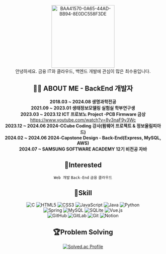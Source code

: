 <div align="center">
  <img src="https://github.com/user-attachments/assets/01088ced-8995-47fc-902e-3aadc8ffdf68" alt="BAA41570-0A65-44AD-BB94-8E0DC558F3DE" width="200"><br>
  안녕하세요. 금융 IT와 클라우드, 백엔드 개발에 관심이 많은 최수용입니다.<br>

  ## 👩‍💻 ABOUT ME - BackEnd 개발자
  **2018.03 ~ 2024.08 생명과학전공**<br>
  **2021.09 ~ 2023.01 생태정보모델링 실험실 학부연구생**<br> 
  **2023.03 ~ 2023.12 ICT 프로보노 Project -PCB Firmware 금상**<br> https://www.youtube.com/watch?v=8y3naF9y3Wc<br>
  **2023.12 ~ 2024.06 2024-CCube Coding 강사(펌웨어 프로젝트 & 정보올림피아드)**<br>
  **2024.02 ~ 2024.06 2024-Capstone Design - Back-End(Express, MySQL, AWS)**<br>
  **2024.07 ~ SAMSUNG SOFTWARE ACADEMY 12기 비전공 자바**

  ## 🏁Interested
  `Web 개발`
  `Back-End`
  `금융`
  `클라우드`

  ## 💪Skill
  ![C](https://img.shields.io/badge/c-%2300599C.svg?style=for-the-badge&logo=c&logoColor=white)
  ![HTML5](https://img.shields.io/badge/html5-%23E34F26.svg?style=for-the-badge&logo=html5&logoColor=white)
  ![CSS3](https://img.shields.io/badge/css3-%231572B6.svg?style=for-the-badge&logo=css3&logoColor=white)
  ![JavaScript](https://img.shields.io/badge/javascript-%23323330.svg?style=for-the-badge&logo=javascript&logoColor=%23F7DF1E)
  ![Java](https://img.shields.io/badge/java-%23ED8B00.svg?style=for-the-badge&logo=openjdk&logoColor=white)
  ![Python](https://img.shields.io/badge/python-3670A0?style=for-the-badge&logo=python&logoColor=ffdd54)<br>
  ![Spring](https://img.shields.io/badge/spring-%236DB33F.svg?style=for-the-badge&logo=spring&logoColor=white)
  ![MySQL](https://img.shields.io/badge/mysql-4479A1.svg?style=for-the-badge&logo=mysql&logoColor=white)
  ![SQLite](https://img.shields.io/badge/sqlite-%2307405e.svg?style=for-the-badge&logo=sqlite&logoColor=white)
  ![Vue.js](https://img.shields.io/badge/vuejs-%2335495e.svg?style=for-the-badge&logo=vuedotjs&logoColor=%234FC08D)<br>
  ![GitHub](https://img.shields.io/badge/github-%23121011.svg?style=for-the-badge&logo=github&logoColor=white)
  ![GitLab](https://img.shields.io/badge/gitlab-%23181717.svg?style=for-the-badge&logo=gitlab&logoColor=white)
  ![Git](https://img.shields.io/badge/git-%23F05033.svg?style=for-the-badge&logo=git&logoColor=white)
  ![Notion](https://img.shields.io/badge/Notion-%23000000.svg?style=for-the-badge&logo=notion&logoColor=white)

  ## 🏆Problem Solving

  [![Solved.ac Profile](http://mazassumnida.wtf/api/v2/generate_badge?boj=tlgmdtl1118)](https://solved.ac/tlgmdtl1118/)
</div>
